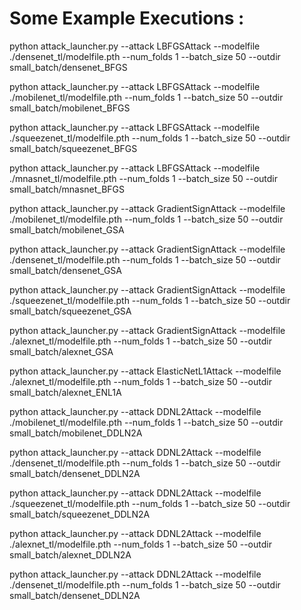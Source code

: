 # Some Example Executions :

python attack_launcher.py --attack LBFGSAttack --modelfile ./densenet_tl/modelfile.pth  --num_folds 1 --batch_size 50 --outdir small_batch/densenet_BFGS


python attack_launcher.py --attack LBFGSAttack --modelfile ./mobilenet_tl/modelfile.pth  --num_folds 1 --batch_size 50 --outdir small_batch/mobilenet_BFGS

python attack_launcher.py --attack LBFGSAttack --modelfile ./squeezenet_tl/modelfile.pth  --num_folds 1 --batch_size 50 --outdir small_batch/squeezenet_BFGS

python attack_launcher.py --attack LBFGSAttack --modelfile ./mnasnet_tl/modelfile.pth  --num_folds 1 --batch_size 50 --outdir small_batch/mnasnet_BFGS


python attack_launcher.py --attack GradientSignAttack --modelfile ./mobilenet_tl/modelfile.pth  --num_folds 1 --batch_size 50 --outdir small_batch/mobilenet_GSA

python attack_launcher.py --attack GradientSignAttack --modelfile ./densenet_tl/modelfile.pth  --num_folds 1 --batch_size 50 --outdir small_batch/densenet_GSA

python attack_launcher.py --attack GradientSignAttack --modelfile ./squeezenet_tl/modelfile.pth  --num_folds 1 --batch_size 50 --outdir small_batch/squeezenet_GSA

python attack_launcher.py --attack GradientSignAttack --modelfile ./alexnet_tl/modelfile.pth  --num_folds 1 --batch_size 50 --outdir small_batch/alexnet_GSA


python attack_launcher.py --attack ElasticNetL1Attack --modelfile ./alexnet_tl/modelfile.pth  --num_folds 1 --batch_size 50 --outdir small_batch/alexnet_ENL1A




python attack_launcher.py --attack DDNL2Attack --modelfile ./mobilenet_tl/modelfile.pth  --num_folds 1 --batch_size 50 --outdir small_batch/mobilenet_DDLN2A

python attack_launcher.py --attack DDNL2Attack --modelfile ./densenet_tl/modelfile.pth  --num_folds 1 --batch_size 50 --outdir small_batch/densenet_DDLN2A

python attack_launcher.py --attack DDNL2Attack --modelfile ./squeezenet_tl/modelfile.pth  --num_folds 1 --batch_size 50 --outdir small_batch/squeezenet_DDLN2A

python attack_launcher.py --attack DDNL2Attack --modelfile ./alexnet_tl/modelfile.pth  --num_folds 1 --batch_size 50 --outdir small_batch/alexnet_DDLN2A

python attack_launcher.py --attack DDNL2Attack --modelfile ./densenet_tl/modelfile.pth  --num_folds 1 --batch_size 50 --outdir small_batch/densenet_DDLN2A

